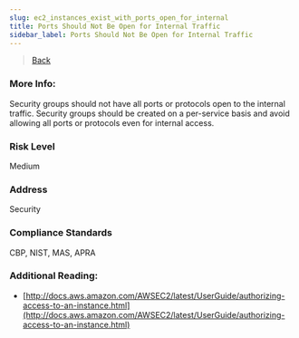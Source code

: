 ```yaml
---
slug: ec2_instances_exist_with_ports_open_for_internal
title: Ports Should Not Be Open for Internal Traffic
sidebar_label: Ports Should Not Be Open for Internal Traffic
---
```

> [Back](../../sgaudit)

### More Info:
Security groups should not have all ports or protocols open to the internal traffic. Security groups should be created on a per-service basis and avoid allowing all ports or protocols even for internal access.

### Risk Level
Medium

### Address
Security

### Compliance Standards
CBP, NIST, MAS, APRA

### Additional Reading:
- [http://docs.aws.amazon.com/AWSEC2/latest/UserGuide/authorizing-access-to-an-instance.html](http://docs.aws.amazon.com/AWSEC2/latest/UserGuide/authorizing-access-to-an-instance.html) 
